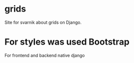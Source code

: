 # grids
Site for svarnik about grids on Django.

For styles was used Bootstrap
=======
For frontend and backend native django
